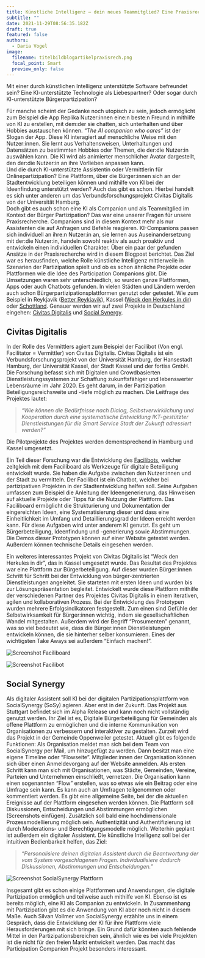 ```yaml
---
title: Künstliche Intelligenz – dein neues Teammitglied? Eine Praxisrecherche.
subtitle: ""
date: 2021-11-29T08:56:35.182Z
draft: true
featured: false
authors:
  - Daria Vogel
image:
  filename: titelbildblogartikelpraxisrech.png
  focal_point: Smart
  preview_only: false
---
```

Mit einer durch künstlichen Intelligenz unterstützte Software befreundet sein? Eine KI-unterstützte Technologie als Liebespartner? Oder sogar durch KI-unterstützte Bürgerpartizipation?

Für manche scheint der Gedanke noch utopisch zu sein, jedoch ermöglicht zum Beispiel die App Replika Nutzer:innen eine:n beste:n Freund:in mithilfe von KI zu erstellen, mit dem:der sie chatten, sich unterhalten und über Hobbies austauschen können. *“The AI companion who cares”* ist der Slogan der App. Diese KI interagiert auf menschliche Weise mit den Nutzer:innen. Sie lernt aus Verhaltensweisen, Unterhaltungen und Datensätzen zu bestimmten Hobbies oder Themen, die der:die Nutzer:in auswählen kann. Die KI wird als animierter menschlicher Avatar dargestellt, den der:die Nutzer:in an ihre Vorlieben anpassen kann.\
Und die durch KI-unterstützte Assistentin oder Vermittlerin für Onlinepartizipation? Eine Plattform, über die Bürger:innen sich an der Stadtentwicklung beteiligen können und mithilfe von KI bei der Ideenfindung unterstützt werden? Auch das gibt es schon. Hierbei handelt es sich unter anderen um das Verbundsforschungsprojekt Civitas Digitalis von der Universität Hamburg.\
Doch gibt es auch schon eine KI als Companion und als Teammitglied im Kontext der Bürger Partizipation? Das war eine unserer Fragen für unsere Praxisrecherche. Companions sind in diesem Kontext mehr als nur Assistenten die auf Anfragen und Befehle reagieren. KI-Companions passen sich individuell an ihre:n Nutzer:in an, sie lernen aus Auseinandersetzung mit der:die Nutzer:in, handeln sowohl reaktiv als auch proaktiv und entwickeln einen individuellen Charakter. Über ein paar der gefunden Ansätze in der Praxisrecherche wird in diesem Blogpost berichtet. Das Ziel war es herausfinden, welche Rolle künstliche Intelligenz mittlerweile in Szenarien der Partizipation spielt und ob es schon ähnliche Projekte oder Plattformen wie die Idee des Participation Companions gibt. Die Umsetzungen waren sehr unterschiedlich, so wurden ganze Plattformen, Apps oder auch Chatbots gefunden. In vielen Städten und Ländern werden auch schon Bürgerpartizipationsplattformen genutzt oder getestet. Wie zum Beispiel in Reykjavik ([Better Reykjavik](https://reykjavik.is/en/better-reykjavik-0)), Kassel ([Weck den Herkules in dir](https://www.kassel.de/weckdenherkulesindir)) oder [Schottland](https://engage.parliament.scot/domain/422). Genauer werden wir auf zwei Projekte in Deutschland eingehen: [Civitas Digitalis](https://civitas-digitalis.informatik.uni-hamburg.de/) und [Social Synergy](https://socialsynergy.de/index).

## Civitas Digitalis

In der Rolle des Vermittlers agiert zum Beispiel der Facilibot (Von engl. Facilitator = Vermittler) von Civitas Digitalis. Civitas Digitalis ist ein Verbundsforschungsprojekt von der Universität Hamburg, der Hansestadt Hamburg, der Universität Kassel, der Stadt Kassel und der fortiss GmbH. Die Forschung befasst sich mit Digitalen und Crowdbasierten Dienstleistungssystemen zur Schaffung zukunftsfähiger und lebenswerter Lebensräume im Jahr 2020. Es geht darum, in der Partizipation Beteiligungsreichsweite und -tiefe möglich zu machen. Die Leitfrage des Projektes lautet:

> *“Wie können die Bedürfnisse nach Dialog, Selbstverwirklichung und Kooperation durch eine systematische Entwicklung IKT-gestützter Dienstleistungen für die Smart Service Stadt der Zukunft adressiert werden?”*

Die Pilotprojekte des Projektes werden dementsprechend in Hamburg und Kassel umgesetzt.

Ein Teil dieser Forschung war die Entwicklung des [Facilibots](https://civitasdigitalis.fortiss.org/#/), welcher zeitgleich mit dem Faciliboard als Werkzeuge für digitale Beteiligung entwickelt wurde. Sie haben die Aufgabe zwischen den Nutzer:innen und der Stadt zu vermitteln. Der Facilibot ist ein Chatbot, welcher bei partizipativen Projekten in der Stadtentwicklung helfen soll. Seine Aufgaben umfassen zum Beispiel die Anleitung der Ideengenerierung, das Hinweisen auf aktuelle Projekte oder Tipps für die Nutzung der Plattform. Das Faciliboard ermöglicht die Strukturierung und Dokumentation der eingereichten Ideen, eine Systematisierung dieser und dass eine Einheitlichkeit im Umfang und Detaillierungsgrad der Ideen erreicht werden kann. Für diese Aufgaben wird unter anderem KI genutzt. Es geht um Bürgerbeteiligung, Ideenfindung und -generierung sowie Abstimmungen. Die Demos dieser Prototypen können auf einer Website getestet werden. Außerdem können technische Details eingesehen werden. 

Ein weiteres interessantes Projekt von Civitas Digitalis ist “Weck den Herkules in dir”, das in Kassel umgesetzt wurde. Das Resultat des Projektes war eine Plattform zur Bürgerbeteiligung. Auf dieser wurden Bürger:innen Schritt für Schritt bei der Entwicklung von bürger-zentrierten Dienstleistungen angeleitet. Sie starteten mit ersten Ideen und wurden bis zur Lösungspräsentation begleitet. Entwickelt wurde diese Plattform mithilfe der verschiedenen Partner des Projektes Civitas Digitalis in einem iterativen, agilen und kollaborativen Prozess. Bei der Entwicklung des Prototypen wurden mehrere Erfolgsindikatoren festgestellt. Zum einen sind Gefühle der Selbstwirksamkeit für Bürger:innen wichtig, indem sie gesellschaftlichen Wandel mitgestalten. Außerdem wird der Begriff “Prosumenten” genannt, was so viel bedeutet wie, dass die Bürger:innen Dienstleistungen entwickeln können, die sie hinterher selber konsumieren. Eines der wichtigsten Take Aways sei außerdem “Einfach machen!”. 

![Screenshot Faciliboard ](screenshot-2021-06-21-at-13_53_01.png "Faciliboard")

![Screenshot Facilibot](screenshot-2021-06-21-at-13_52_06.png "Facilibot")

## Social Synergy

Als digitaler Assistent soll KI bei der digitalen Partizipationsplattform von SocialSynergy (SoSy) agieren. Aber erst in der Zukunft. Das Projekt aus Stuttgart befindet sich im Alpha Release und kann noch nicht vollständig genutzt werden. Ihr Ziel ist es, Digitale Bürgerbeteiligung für Gemeinden als offene Plattform zu ermöglichen und die interne Kommunikation von Organisationen zu verbessern und interaktiver zu gestalten. Zurzeit wird das Projekt in der Gemeinde Oppenweiler getestet. Aktuell gibt es folgende Funktionen: Als Organisation meldet man sich bei dem Team von SocialSynergy per Mail, um hinzugefügt zu werden. Dann besitzt man eine eigene Timeline oder “Flowseite”. Mitglieder:innen der Organisation können sich über einen Anmeldevorgang auf der Website anmelden. Als ersten Schritt kann man sich mit Organisationen, was Städte, Gemeinden, Vereine, Parteien und Unternehmen einschließt, vernetzen. Die Organisation kann einen sogenannten “Flow” erstellen, was so etwas wie ein Beitrag oder eine Umfrage sein kann. Es kann auch an Umfragen teilgenommen oder kommentiert werden. Es gibt eine allgemeine Seite, bei der die aktuellen Ereignisse auf der Plattform eingesehen werden können. Die Plattform soll Diskussionen, Entscheidungen und Abstimmungen ermöglichen (Screenshots einfügen). Zusätzlich soll bald eine hochdimensionale Prozessmodellierung möglich sein. Authentizität und Authentifizierung ist durch Moderations- und Berechtigungsmodelle möglich. Weiterhin geplant ist außerdem ein digitaler Assistent. Die künstliche Intelligenz soll bei der intuitiven Bedienbarkeit helfen, das Ziel:

> *“Personalisiere deinen digitalen Assistent durch die Beantwortung der vom System vorgeschlagenen Fragen. Individualisiere dadurch Diskussionen, Abstimmungen und Entscheidungen.”*

![Screenshot SocialSynergy Plattform](screenshot-2021-06-17-at-13.40.35.png "Social Synergy Startseite")

Insgesamt gibt es schon einige Plattformen und Anwendungen, die digitale Partizipation ermöglich und teilweise auch mithilfe von KI. Ebenso ist es bereits möglich, eine KI als Companion zu entwickeln. In Zusammenhang mit Partizipation gibt es die Anwendung von KI aber noch nicht in diesem Maße. Auch Silvan Vollmer von SocialSynergy erzählte uns in einem Gespräch, dass die Entwicklung der KI für ihre Plattform viele Herausforderungen mit sich bringe. Ein Grund dafür könnten auch fehlende Mittel in den Partizipationsbereichen sein, ähnlich wie es bei viele Projekten ist die nicht für den freien Markt entwickelt werden. Das macht das Participation Companion Projekt besonders interessant.